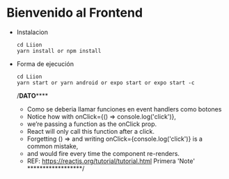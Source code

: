 # Bienvenido al Frontend
* Instalacion
  ```
  cd Liion
  yarn install or npm install
  ```
* Forma de ejecución
  ```
  cd Liion
  yarn start or yarn android or expo start or expo start -c
  ```

  /******DATO**********
   * Como se deberia llamar funciones en event handlers como botones
   * Notice how with onClick={() => console.log('click')},
   *  we’re passing a function as the onClick prop.
   * React will only call this function after a click.
   * Forgetting () => and writing onClick={console.log('click')} is a common mistake,
   * and would fire every time the component re-renders.
   * REF:  https://reactjs.org/tutorial/tutorial.html   Primera 'Note'
   ******************/